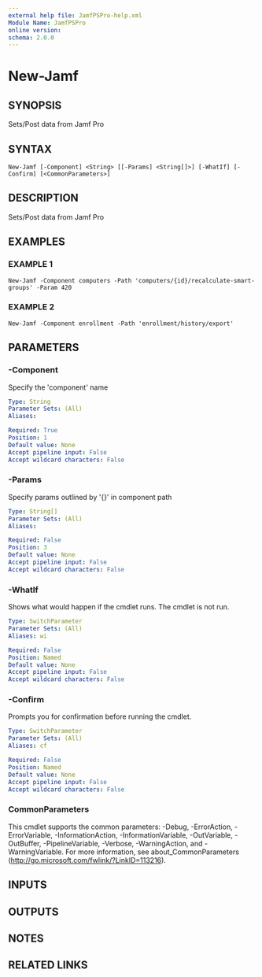 ```yaml
---
external help file: JamfPSPro-help.xml
Module Name: JamfPSPro
online version:
schema: 2.0.0
---
```


# New-Jamf

## SYNOPSIS
Sets/Post data from Jamf Pro

## SYNTAX

```
New-Jamf [-Component] <String> [[-Params] <String[]>] [-WhatIf] [-Confirm] [<CommonParameters>]
```

## DESCRIPTION
Sets/Post data from Jamf Pro

## EXAMPLES

### EXAMPLE 1
```
New-Jamf -Component computers -Path 'computers/{id}/recalculate-smart-groups' -Param 420
```

### EXAMPLE 2
```
New-Jamf -Component enrollment -Path 'enrollment/history/export'
```

## PARAMETERS

### -Component
Specify the 'component' name

```yaml
Type: String
Parameter Sets: (All)
Aliases:

Required: True
Position: 1
Default value: None
Accept pipeline input: False
Accept wildcard characters: False
```

### -Params
Specify params outlined by '{}' in component path

```yaml
Type: String[]
Parameter Sets: (All)
Aliases:

Required: False
Position: 3
Default value: None
Accept pipeline input: False
Accept wildcard characters: False
```

### -WhatIf
Shows what would happen if the cmdlet runs.
The cmdlet is not run.

```yaml
Type: SwitchParameter
Parameter Sets: (All)
Aliases: wi

Required: False
Position: Named
Default value: None
Accept pipeline input: False
Accept wildcard characters: False
```

### -Confirm
Prompts you for confirmation before running the cmdlet.

```yaml
Type: SwitchParameter
Parameter Sets: (All)
Aliases: cf

Required: False
Position: Named
Default value: None
Accept pipeline input: False
Accept wildcard characters: False
```

### CommonParameters
This cmdlet supports the common parameters: -Debug, -ErrorAction, -ErrorVariable, -InformationAction, -InformationVariable, -OutVariable, -OutBuffer, -PipelineVariable, -Verbose, -WarningAction, and -WarningVariable.
For more information, see about_CommonParameters (http://go.microsoft.com/fwlink/?LinkID=113216).

## INPUTS

## OUTPUTS

## NOTES

## RELATED LINKS
